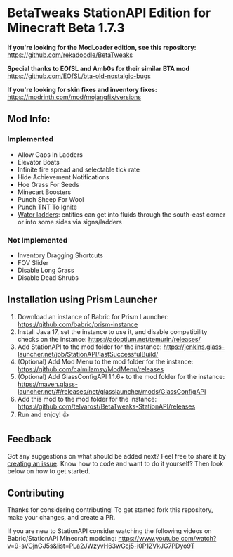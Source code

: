 # BetaTweaks StationAPI Edition for Minecraft Beta 1.7.3

**If you're looking for the ModLoader edition, see this repository:** https://github.com/rekadoodle/BetaTweaks

**Special thanks to EOfSL and Amb0s for their similar BTA mod** https://github.com/EOfSL/bta-old-nostalgic-bugs

**If you're looking for skin fixes and inventory fixes:** https://modrinth.com/mod/mojangfix/versions

## Mod Info:

### Implemented
* Allow Gaps In Ladders
* Elevator Boats
* Infinite fire spread and selectable tick rate
* Hide Achievement Notifications
* Hoe Grass For Seeds
* Minecart Boosters
* Punch Sheep For Wool
* Punch TNT To Ignite
* [Water ladders](https://minecraft.fandom.com/wiki/Tutorials/Water_ladder): entities can get into fluids through the south-east corner or into some sides via signs/ladders

### Not Implemented
* Inventory Dragging Shortcuts
* FOV Slider
* Disable Long Grass
* Disable Dead Shrubs

## Installation using Prism Launcher

1. Download an instance of Babric for Prism Launcher: https://github.com/babric/prism-instance
2. Install Java 17, set the instance to use it, and disable compatibility checks on the instance: https://adoptium.net/temurin/releases/
3. Add StationAPI to the mod folder for the instance: https://jenkins.glass-launcher.net/job/StationAPI/lastSuccessfulBuild/
4. (Optional) Add Mod Menu to the mod folder for the instance: https://github.com/calmilamsy/ModMenu/releases
5. (Optional) Add GlassConfigAPI 1.1.6+ to the mod folder for the instance: https://maven.glass-launcher.net/#/releases/net/glasslauncher/mods/GlassConfigAPI
6. Add this mod to the mod folder for the instance: https://github.com/telvarost/BetaTweaks-StationAPI/releases
7. Run and enjoy! 👍

## Feedback

Got any suggestions on what should be added next? Feel free to share it by [creating an issue](https://github.com/telvarost/BetaTweaks-StationAPI/issues/new). Know how to code and want to do it yourself? Then look below on how to get started.

## Contributing

Thanks for considering contributing! To get started fork this repository, make your changes, and create a PR. 

If you are new to StationAPI consider watching the following videos on Babric/StationAPI Minecraft modding: https://www.youtube.com/watch?v=9-sVGjnGJ5s&list=PLa2JWzyvH63wGcj5-i0P12VkJG7PDyo9T
